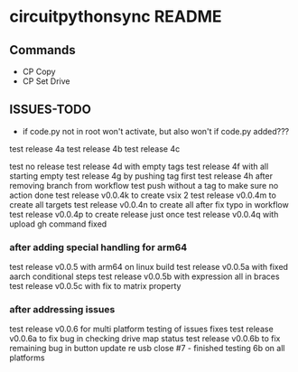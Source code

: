 # circuitpythonsync README

## Commands
* CP Copy
* CP Set Drive

## ISSUES-TODO
* if code.py not in root won't activate, but also won't if code.py added???

test release 4a
test release 4b
test release 4c

test no release
test release 4d with empty tags
test release 4f with all starting empty
test release 4g by pushing tag first
test release 4h after removing branch from workflow
test push without a tag to make sure no action done
test release v0.0.4k to create vsix 2
test release v0.0.4m to create all targets
test release v0.0.4n to create all after fix typo in workflow
test release v0.0.4p to create release just once
test release v0.0.4q with upload gh command fixed

### after adding special handling for arm64
test release v0.0.5 with arm64 on linux build
test release v0.0.5a with fixed aarch conditional steps
test release v0.0.5b with expression all in braces
test release v0.0.5c with fix to matrix property

### after addressing issues
test release v0.0.6 for multi platform testing of issues fixes
test release v0.0.6a to fix bug in checking drive map status
test release v0.0.6b to fix remaining bug in button update re usb
close #7 - finished testing 6b on all platforms

